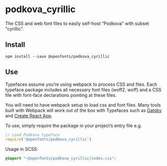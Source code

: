 
# podkova_cyrillic

The CSS and web font files to easily self-host “Podkova” with subset "cyrillic".

## Install

`npm install --save @openfonts/podkova_cyrillic`

## Use

Typefaces assume you’re using webpack to process CSS and files. Each typeface
package includes all necessary font files (woff2, woff) and a CSS file with
font-face declarations pointing at these files.

You will need to have webpack setup to load css and font files. Many tools built
with Webpack will work out of the box with Typefaces such as [Gatsby](https://github.com/gatsbyjs/gatsby)
and [Create React App](https://github.com/facebookincubator/create-react-app).

To use, simply require the package in your project’s entry file e.g.

```javascript
// Load Podkova typeface
require('@openfonts/podkova_cyrillic')
```

Usage in SCSS:
```scss
@import "~@openfonts/podkova_cyrillic/index.css";
```
